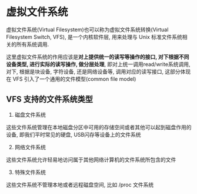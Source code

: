 # 虚拟文件系统

虚拟文件系统(Virtual Filesystem)也可以称为虚拟文件系统转换(Virtual Filesystem Switch, VFS), 是一个内核软件层, 用来处理与 Unix 标准文件系统相关的所有系统调用.

这里虚拟文件系统的作用应该是**对上提供统一的读写等操作的接口, 对下根据不同设备类型, 进行实际的读写操作, 做分层处理**, 即对上统一调用read/write系统调用, 对下, 根据是块设备, 字符设备, 还是网络设备等, 调用对应的读写接口, 这部分体现在 VFS 引入了一个通用的文件模型(common file model)


## VFS 支持的文件系统类型

1. 磁盘文件系统

这些文件系统管理在本地磁盘分区中可用的存储空间或者其他可以起到磁盘作用的设备, 即我们平时常见的硬盘, USB闪存等设备上的文件系统

2. 网络文件系统

这些文件系统允许轻易地访问属于其他网络计算机的文件系统所包含的文件

3. 特殊文件系统

这些文件系统不管理本地或者远程磁盘空间, 比如 /proc 文件系统
